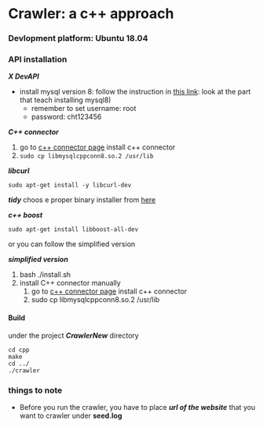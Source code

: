 # Crawler: a c++ approach

### Devlopment platform: Ubuntu 18.04

### API installation

***X DevAPI***
 * install mysql version 8: follow the instruction in [this link](https://www.sqlshack.com/how-to-install-mysql-on-ubuntu-18-04/): look at the part that teach installing mysql8)
     * remember to set username: root
     * password: cht123456

***C++ connector***
 1.  go to [c++ connector page](https://dev.mysql.com/downloads/connector/cpp/) install c++ connector
 2.  `sudo cp libmysqlcppconn8.so.2 /usr/lib`

***libcurl***
```
sudo apt-get install -y libcurl-dev
```

***tidy***
choos e proper binary installer from [here](http://binaries.html-tidy.org/)

***c++ boost***
```
sudo apt-get install libboost-all-dev
```

or you can follow the simplified version

***simplified version***
1. bash ./install.sh
2. install C++ connector manually
     1.  go to [c++ connector page](https://dev.mysql.com/downloads/connector/cpp/) install c++ connector
     2. sudo cp libmysqlcppconn8.so.2 /usr/lib


#### Build
under the project ***CrawlerNew*** directory
```
cd cpp
make
cd ../
./crawler
```

### things to note
* Before you run the crawler, you have to place ***url of the website*** that you want to crawler under **seed.log**

